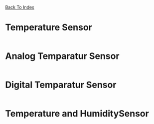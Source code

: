 [Back To Index](https://github.com/Sanjay0302/Sensor-Workshop-#readme)

# Temperature Sensor
```c


```

# Analog Temparatur Sensor
```c

```

# Digital Temparatur Sensor
```c

```


# Temperature and HumiditySensor
```c

```
